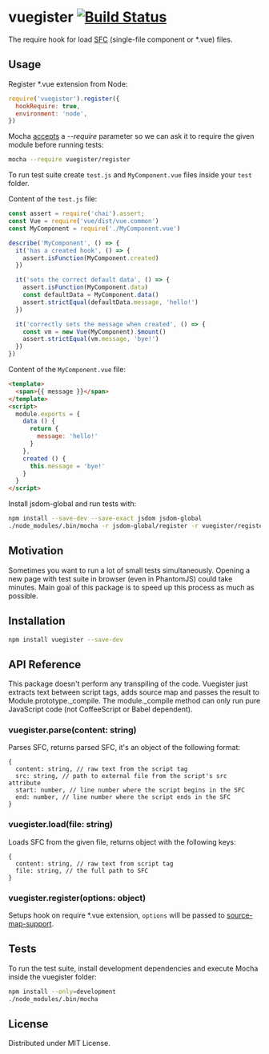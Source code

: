 # vuegister [![Build Status](https://travis-ci.org/iatsiuk/vuegister.svg?branch=master)](https://travis-ci.org/iatsiuk/vuegister)

The require hook for load [SFC](https://vuejs.org/v2/guide/single-file-components.html) (single-file component or *.vue) files.

## Usage

Register *.vue extension from Node:

```js
require('vuegister').register({
  hookRequire: true,
  environment: 'node',
})
```

Mocha [accepts](https://mochajs.org/#usage) a _--require_ parameter so we can ask it to require the given module before running tests:

```sh
mocha --require vuegister/register
```

To run test suite create `test.js` and `MyComponent.vue` files inside your `test` folder.

Content of the `test.js` file:

```js
const assert = require('chai').assert;
const Vue = require('vue/dist/vue.common')
const MyComponent = require('./MyComponent.vue')

describe('MyComponent', () => {
  it('has a created hook', () => {
    assert.isFunction(MyComponent.created)
  })

  it('sets the correct default data', () => {
    assert.isFunction(MyComponent.data)
    const defaultData = MyComponent.data()
    assert.strictEqual(defaultData.message, 'hello!')
  })

  it('correctly sets the message when created', () => {
    const vm = new Vue(MyComponent).$mount()
    assert.strictEqual(vm.message, 'bye!')
  })
})
```

Content of the `MyComponent.vue` file:

```html
<template>
  <span>{{ message }}</span>
</template>
<script>
  module.exports = {
    data () {
      return {
        message: 'hello!'
      }
    },
    created () {
      this.message = 'bye!'
    }
  }
</script>
```

Install jsdom-global and run tests with:

```sh
npm install --save-dev --save-exact jsdom jsdom-global
./node_modules/.bin/mocha -r jsdom-global/register -r vuegister/register
```

## Motivation

Sometimes you want to run a lot of small tests simultaneously. Opening a new page with test suite in browser (even in PhantomJS) could take minutes. Main goal of this package is to speed up this process as much as possible.

## Installation

```sh
npm install vuegister --save-dev
```

## API Reference

This package doesn't perform any transpiling of the code. Vuegister just extracts text between script tags, adds source map and passes the result to Module.prototype.\_compile. The module.\_compile method can only run pure JavaScript code (not CoffeeScript or Babel dependent).

### vuegister.parse(content: string)

Parses SFC, returns parsed SFC, it's an object of the following format:

```
{
  content: string, // raw text from the script tag
  src: string, // path to external file from the script's src attribute
  start: number, // line number where the script begins in the SFC
  end: number, // line number where the script ends in the SFC
}
```

### vuegister.load(file: string)

Loads SFC from the given file, returns object with the following keys:

```
{
  content: string, // raw text from script tag
  file: string, // the full path to SFC
}
```

### vuegister.register(options: object)

Setups hook on require *.vue extension, `options` will be passed to [source-map-support](https://github.com/evanw/node-source-map-support).

## Tests

To run the test suite, install development dependencies and execute Mocha inside the vuegister folder:

```sh
npm install --only=development
./node_modules/.bin/mocha
```

## License

Distributed under MIT License.
